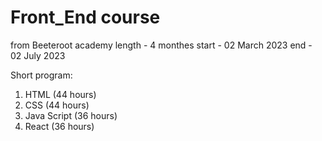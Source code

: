 # Front_End course
from Beeteroot academy
length - 4 monthes
start - 02 March 2023
end - 02 July 2023

Short program:
1. HTML (44 hours)
2. CSS (44 hours)
3. Java Script (36 hours)
4. React (36 hours)
